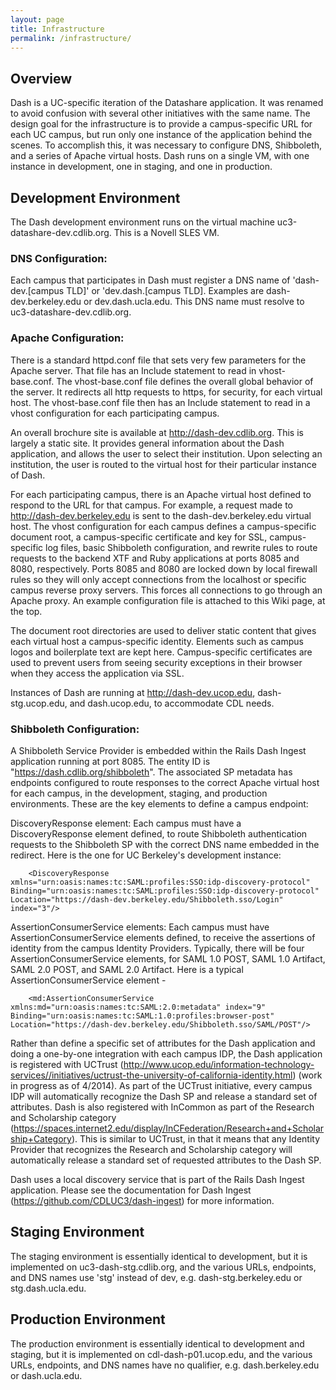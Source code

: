 ```yaml
---
layout: page
title: Infrastructure
permalink: /infrastructure/
---
```


## Overview

Dash is a UC-specific iteration of the Datashare application. It was renamed to avoid confusion with several other initiatives with the same name. The design goal for the infrastructure is to provide a campus-specific URL for each UC campus, but run only one instance of the application behind the scenes. To accomplish this, it was necessary to configure DNS, Shibboleth, and a series of Apache virtual hosts. Dash runs on a single VM, with one instance in development, one in staging, and one in production.

## Development Environment

The Dash development environment runs on the virtual machine uc3-datashare-dev.cdlib.org. This is a Novell SLES VM.

### DNS Configuration:

Each campus that participates in Dash must register a DNS name of 'dash-dev.[campus TLD]' or 'dev.dash.[campus TLD]. Examples are dash-dev.berkeley.edu or dev.dash.ucla.edu. This DNS name must resolve to uc3-datashare-dev.cdlib.org.

### Apache Configuration:

There is a standard httpd.conf file that sets very few parameters for the Apache server. That file has an Include statement to read in vhost-base.conf. The vhost-base.conf file defines the overall global behavior of the server. It redirects all http requests to https, for security, for each virtual host. The vhost-base.conf file then has an Include statement to read in a vhost configuration for each participating campus.

An overall brochure site is available at http://dash-dev.cdlib.org. This is largely a static site. It provides general information about the Dash application, and allows the user to select their institution. Upon selecting an institution, the user is routed to the virtual host for their particular instance of Dash.

For each participating campus, there is an Apache virtual host defined to respond to the URL for that campus. For example, a request made to http://dash-dev.berkeley.edu is sent to the dash-dev.berkeley.edu virtual host. The vhost configuration for each campus defines a campus-specific document root, a campus-specific certificate and key for SSL, campus-specific log files, basic Shibboleth configuration, and rewrite rules to route requests to the backend XTF and Ruby applications at ports 8085 and 8080, respectively. Ports 8085 and 8080 are locked down by local firewall rules so they will only accept connections from the localhost or specific campus reverse proxy servers. This forces all connections to go through an Apache proxy. An example configuration file is attached to this Wiki page, at the top.

The document root directories are used to deliver static content that gives each virtual host a campus-specific identity. Elements such as campus logos and boilerplate text are kept here. Campus-specific certificates are used to prevent users from seeing security exceptions in their browser when they access the application via SSL.

Instances of Dash are running at http://dash-dev.ucop.edu, dash-stg.ucop.edu, and dash.ucop.edu, to accommodate CDL needs.

### Shibboleth Configuration:

A  Shibboleth Service Provider is embedded within the Rails Dash Ingest application running at port 8085. The entity ID is "https://dash.cdlib.org/shibboleth". The associated SP metadata has endpoints configured to route responses to the correct Apache virtual host for each campus, in the development, staging, and production environments. These are the key elements to define a campus endpoint:

DiscoveryResponse element: Each campus must have a DiscoveryResponse element defined, to route Shibboleth authentication requests to the Shibboleth SP with the correct DNS name embedded in the redirect. Here is the one for UC Berkeley's development instance:

```` 
    <DiscoveryResponse xmlns="urn:oasis:names:tc:SAML:profiles:SSO:idp-discovery-protocol" Binding="urn:oasis:names:tc:SAML:profiles:SSO:idp-discovery-protocol" Location="https://dash-dev.berkeley.edu/Shibboleth.sso/Login" index="3"/>
````

AssertionConsumerService elements: Each campus must have AssertionConsumerService elements defined, to receive the assertions of identity from the campus Identity Providers. Typically, there will be four AssertionConsumerService elements, for SAML 1.0 POST, SAML 1.0 Artifact, SAML 2.0 POST, and SAML 2.0 Artifact. Here is a typical AssertionConsumerService element -

````
    <md:AssertionConsumerService xmlns:md="urn:oasis:names:tc:SAML:2.0:metadata" index="9" Binding="urn:oasis:names:tc:SAML:1.0:profiles:browser-post" Location="https://dash-dev.berkeley.edu/Shibboleth.sso/SAML/POST"/>
````

Rather than define a specific set of attributes for the Dash application and doing a one-by-one integration with each campus IDP, the Dash application is registered with UCTrust (http://www.ucop.edu/information-technology-services//initiatives/uctrust-the-university-of-california-identity.html) ﻿(work in progress as of 4/2014). As part of the UCTrust initiative, every campus IDP will automatically recognize the Dash SP and release a standard set of attributes. Dash is also registered with InCommon as part of the Research and Scholarship category (https://spaces.internet2.edu/display/InCFederation/Research+and+Scholarship+Category). This is similar to UCTrust, in that it means that any Identity Provider that recognizes the Research and Scholarship category will automatically release a standard set of requested attributes to the Dash SP.

Dash uses a local discovery service that is part of the Rails Dash Ingest application. Please see the documentation for Dash Ingest (https://github.com/CDLUC3/dash-ingest) for more information.

## Staging Environment

The staging environment is essentially identical to development, but it is implemented on uc3-dash-stg.cdlib.org, and the various URLs, endpoints, and DNS names use 'stg' instead of dev, e.g. dash-stg.berkeley.edu or stg.dash.ucla.edu.

## Production Environment
The production environment is essentially identical to development and staging, but it is implemented on cdl-dash-p01.ucop.edu, and the various URLs, endpoints, and DNS names have no qualifier, e.g. dash.berkeley.edu or dash.ucla.edu.
